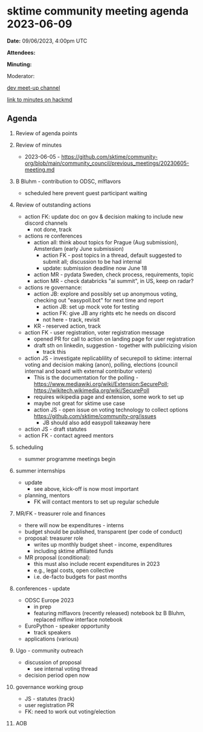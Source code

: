 
# sktime community meeting agenda 2023-06-09

**Date:** 
09/06/2023, 4:00pm UTC

**Attendees:**

**Minuting:**

Moderator:

[dev meet-up channel](https://discord.com/channels/723500657255907408/875422707523682335)

[link to minutes on hackmd](https://hackmd.io/GQJy87zYQH2wljr5pQv4Jg)

## Agenda


1. Review of agenda points

2. Review of minutes
   * 2023-06-05 - https://github.com/sktime/community-org/blob/main/community_council/previous_meetings/20230605-meeting.md

3. B Bluhm - contribution to ODSC, mlflavors
    * scheduled here prevent guest participant waiting

4. Review of outstanding actions
    * action FK: update doc on gov & decision making to include new discord channels
        * not done, track
    * actions re conferences
        * action all: think about topics for Prague (Aug submission), Amsterdam (early June submission)
            * action FK - post topics in a thread, default suggested to submit all; discussion to be had internal
            * update: submission deadline now June 18
        * action MR - pydata Sweden, check process, requirements, topic
        * action MR - check databricks "ai summit", in US, keep on radar?
    * actions re governance:
        * action JB: explore and possibly set up anonymous voting, checking out "easypoll.bot" for next time and report
            * action JB: set up mock vote for testing
            * action FK: give JB any rights etc he needs on discord
            * not here - track, revisit
        * KR - reserved action, track
    * action FK - user registration, voter registration message
        * opened PR for call to action on landing page for user registration
        * draft sth on linkedin, suggestion - together with publicizing vision
            * track this
    * action JS - investigate replicablility of securepoll to sktime: internal voting and decision making (anon), polling, elections (council internal and board with external contributor voters)
        * This is the documentation for the polling - https://www.mediawiki.org/wiki/Extension:SecurePoll; https://wikitech.wikimedia.org/wiki/SecurePoll
        * requires wikipedia page and extension, some work to set up
        * maybe not great for sktime use case
        * action JS - open issue on voting technology to collect options https://github.com/sktime/community-org/issues
            * JB should also add easypoll takeaway here
    * action JS - draft statutes
    * action FK - contact agreed mentors


4. scheduling
    * summer programme meetings begin

5. summer internships
    * update
        * see above, kick-off is now most important
    * planning, mentors
        * FK will contact mentors to set up regular schedule

6. MR/FK - treasurer role and finances
    * there will now be expenditures - interns
    * budget should be published, transparent (per code of conduct)
    * proposal: treasurer role
        * writes up monthly budget sheet - income, expenditures
        * including sktime affiliated funds
    * MR proposal (conditional):
        * this must also include recent expenditures in 2023
        * e.g., legal costs, open collective
        * i.e. de-facto budgets for past months

7. conferences - update
    * ODSC Europe 2023
        * in prep
        * featuring mlflavors (recently released) notebook bz B Bluhm, replaced mlflow interface notebook
    * EuroPython - speaker opportunity
        * track speakers
    * applications (various)

8. Ugo - community outreach

    * discussion of proposal
        * see internal voting thread
    * decision period open now

9. governance working group
    * JS - statutes (track)
    * user registration PR
    * FK: need to work out voting/election

10. AOB
